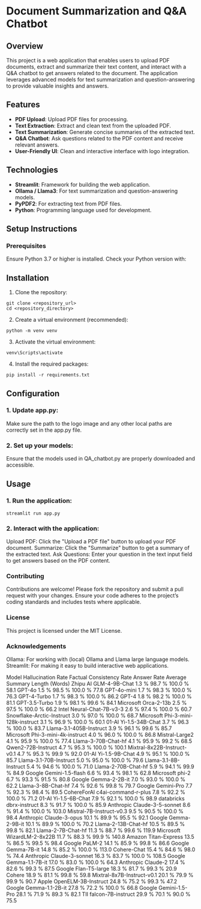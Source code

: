 # Document Summarization and Q&A Chatbot

## Overview

This project is a web application that enables users to upload PDF documents, extract and summarize their text content, and interact with a Q&A chatbot to get answers related to the document. The application leverages advanced models for text summarization and question-answering to provide valuable insights and answers.

## Features

- **PDF Upload**: Upload PDF files for processing.
- **Text Extraction**: Extract and clean text from the uploaded PDF.
- **Text Summarization**: Generate concise summaries of the extracted text.
- **Q&A Chatbot**: Ask questions related to the PDF content and receive relevant answers.
- **User-Friendly UI**: Clean and interactive interface with logo integration.

## Technologies

- **Streamlit**: Framework for building the web application.
- **Ollama / Llama3**: For text summarization and question-answering models.
- **PyPDF2**: For extracting text from PDF files.
- **Python**: Programming language used for development.

## Setup Instructions

### Prerequisites

Ensure Python 3.7 or higher is installed. Check your Python version with:

## Installation

1. Clone the repository:
````
git clone <repository_url>
cd <repository_directory>
````

2. Create a virtual environment (recommended):
````
python -m venv venv
````

3. Activate the virtual environment:
````
venv\Scripts\activate
````

4. Install the required packages:
````
pip install -r requirements.txt
````

## Configuration

### 1. Update app.py:

Make sure the path to the logo image and any other local paths are correctly set in the app.py file.

### 2. Set up your models:

Ensure that the models used in QA_chatbot.py are properly downloaded and accessible.

## Usage

### 1. Run the application:
````
streamlit run app.py
````

### 2. Interact with the application:

Upload PDF: Click the "Upload a PDF file" button to upload your PDF document.
Summarize: Click the "Summarize" button to get a summary of the extracted text.
Ask Questions: Enter your question in the text input field to get answers based on the PDF content.

### Contributing

Contributions are welcome! Please fork the repository and submit a pull request with your changes. Ensure your code adheres to the project’s coding standards and includes tests where applicable.

### License

This project is licensed under the MIT License. 
### Acknowledgements

Ollama: For working with (local) Ollama and Llama large language models.
Streamlit: For making it easy to build interactive web applications.

Model	Hallucination Rate	Factual Consistency Rate	Answer Rate	Average Summary Length (Words)
Zhipu AI GLM-4-9B-Chat	1.3 %	98.7 %	100.0 %	58.1
GPT-4o	1.5 %	98.5 %	100.0 %	77.8
GPT-4o-mini	1.7 %	98.3 %	100.0 %	76.3
GPT-4-Turbo	1.7 %	98.3 %	100.0 %	86.2
GPT-4	1.8 %	98.2 %	100.0 %	81.1
GPT-3.5-Turbo	1.9 %	98.1 %	99.6 %	84.1
Microsoft Orca-2-13b	2.5 %	97.5 %	100.0 %	66.2
Intel Neural-Chat-7B-v3-3	2.6 %	97.4 %	100.0 %	60.7
Snowflake-Arctic-Instruct	3.0 %	97.0 %	100.0 %	68.7
Microsoft Phi-3-mini-128k-instruct	3.1 %	96.9 %	100.0 %	60.1
01-AI Yi-1.5-34B-Chat	3.7 %	96.3 %	100.0 %	83.7
Llama-3.1-405B-Instruct	3.9 %	96.1 %	99.6 %	85.7
Microsoft Phi-3-mini-4k-instruct	4.0 %	96.0 %	100.0 %	86.8
Mistral-Large2	4.1 %	95.9 %	100.0 %	77.4
Llama-3-70B-Chat-hf	4.1 %	95.9 %	99.2 %	68.5
Qwen2-72B-Instruct	4.7 %	95.3 %	100.0 %	100.1
Mixtral-8x22B-Instruct-v0.1	4.7 %	95.3 %	99.9 %	92.0
01-AI Yi-1.5-9B-Chat	4.9 %	95.1 %	100.0 %	85.7
Llama-3.1-70B-Instruct	5.0 %	95.0 %	100.0 %	79.6
Llama-3.1-8B-Instruct	5.4 %	94.6 %	100.0 %	71.0
Llama-2-70B-Chat-hf	5.9 %	94.1 %	99.9 %	84.9
Google Gemini-1.5-flash	6.6 %	93.4 %	98.1 %	62.8
Microsoft phi-2	6.7 %	93.3 %	91.5 %	80.8
Google Gemma-2-2B-it	7.0 %	93.0 %	100.0 %	62.2
Llama-3-8B-Chat-hf	7.4 %	92.6 %	99.8 %	79.7
Google Gemini-Pro	7.7 %	92.3 %	98.4 %	89.5
CohereForAI c4ai-command-r-plus	7.8 %	92.2 %	100.0 %	71.2
01-AI Yi-1.5-6B-Chat	7.9 %	92.1 %	100.0 %	98.9
databricks dbrx-instruct	8.3 %	91.7 %	100.0 %	85.9
Anthropic Claude-3-5-sonnet	8.6 %	91.4 %	100.0 %	103.0
Mistral-7B-Instruct-v0.3	9.5 %	90.5 %	100.0 %	98.4
Anthropic Claude-3-opus	10.1 %	89.9 %	95.5 %	92.1
Google Gemma-2-9B-it	10.1 %	89.9 %	100.0 %	70.2
Llama-2-13B-Chat-hf	10.5 %	89.5 %	99.8 %	82.1
Llama-2-7B-Chat-hf	11.3 %	88.7 %	99.6 %	119.9
Microsoft WizardLM-2-8x22B	11.7 %	88.3 %	99.9 %	140.8
Amazon Titan-Express	13.5 %	86.5 %	99.5 %	98.4
Google PaLM-2	14.1 %	85.9 %	99.8 %	86.6
Google Gemma-7B-it	14.8 %	85.2 %	100.0 %	113.0
Cohere-Chat	15.4 %	84.6 %	98.0 %	74.4
Anthropic Claude-3-sonnet	16.3 %	83.7 %	100.0 %	108.5
Google Gemma-1.1-7B-it	17.0 %	83.0 %	100.0 %	64.3
Anthropic Claude-2	17.4 %	82.6 %	99.3 %	87.5
Google Flan-T5-large	18.3 %	81.7 %	99.3 %	20.9
Cohere	18.9 %	81.1 %	99.8 %	59.8
Mixtral-8x7B-Instruct-v0.1	20.1 %	79.9 %	99.9 %	90.7
Apple OpenELM-3B-Instruct	24.8 %	75.2 %	99.3 %	47.2
Google Gemma-1.1-2B-it	27.8 %	72.2 %	100.0 %	66.8
Google Gemini-1.5-Pro	28.1 %	71.9 %	89.3 %	82.1
TII falcon-7B-instruct	29.9 %	70.1 %	90.0 %	75.5
